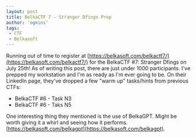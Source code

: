```yaml
---
layout: post
title: BelkaCTF 7 - Stranger Dfings Prep
author: 'ogmini'
tags:
 - CTF
 - Belkasoft
---
```


Running out of time to register at [https://belkasoft.com/belkactf7/](https://belkasoft.com/belkactf7/) for the BelkaCTF #7: Stranger Dfings on July 25th! As of writing this post, there are just under 1000 participants. I've prepped my workstation and I'm as ready as I'm ever going to be. On their LinkedIn page, they've dropped a few "warm up" tasks/hints from previous CTFs:

- BelkaCTF #6 - Task N3
- BelkaCTF #6 - Taks N5

One interesting thing they mentioned is the use of BelkaGPT. Might be worth giving it a whirl and seeing how it performs. [https://belkasoft.com/belkagpt](https://belkasoft.com/belkagpt).

